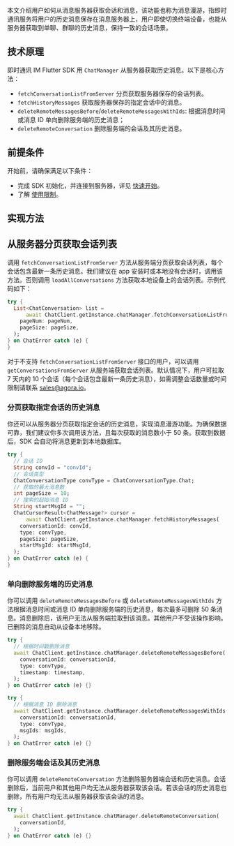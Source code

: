 本文介绍用户如何从消息服务器获取会话和消息，该功能也称为消息漫游，指即时通讯服务将用户的历史消息保存在消息服务器上，用户即使切换终端设备，也能从服务器获取到单聊、群聊的历史消息，保持一致的会话场景。

## 技术原理

即时通讯 IM Flutter SDK 用 `ChatManager` 从服务器获取历史消息。以下是核心方法：

- `fetchConversationListFromServer` 分页获取服务器保存的会话列表。
- `fetchHistoryMessages` 获取服务器保存的指定会话中的消息。
- `deleteRemoteMessagesBefore`/`deleteRemoteMessagesWithIds`: 根据消息时间或消息 ID 单向删除服务端的历史消息；
- `deleteRemoteConversation` 删除服务端的会话及其历史消息。

## 前提条件

开始前，请确保满足以下条件：

- 完成 SDK 初始化，并连接到服务器，详见 [快速开始](https://docs.agora.io/en/agora-chat/agora_chat_get_started_flutter?platform=Flutter)。
- 了解 [使用限制](https://docs.agora.io/en/agora-chat/agora_chat_limitation?platform=Flutter)。

## 实现方法

## 从服务器分页获取会话列表

调用 `fetchConversationListFromServer` 方法从服务端分页获取会话列表，每个会话包含最新一条历史消息。我们建议在 app 安装时或本地没有会话时，调用该方法。否则调用 `loadAllConversations` 方法获取本地设备上的会话列表。示例代码如下：

```dart
try {
  List<ChatConversation> list =
      await ChatClient.getInstance.chatManager.fetchConversationListFromServer(
    pageNum: pageNum,
    pageSize: pageSize,
  );
} on ChatError catch (e) {
}
```

对于不支持 `fetchConversationListFromServer` 接口的用户，可以调用 `getConversationsFromServer` 从服务端获取会话列表。默认情况下，用户可拉取 7 天内的 10 个会话（每个会话包含最新一条历史消息），如需调整会话数量或时间限制请联系 [sales@agora.io](mailto:sales@agora.io)。

### 分页获取指定会话的历史消息

你还可以从服务器分页获取指定会话的历史消息，实现消息漫游功能。为确保数据可靠，我们建议你多次调用该方法，且每次获取的消息数小于 50 条。获取到数据后，SDK 会自动将消息更新到本地数据库。

```dart
try {
  // 会话 ID
  String convId = "convId";
  // 会话类型
  ChatConversationType convType = ChatConversationType.Chat;
  // 获取的最大消息数
  int pageSize = 10;
  // 搜索的起始消息 ID
  String startMsgId = "";
  ChatCursorResult<ChatMessage?> cursor =
      await ChatClient.getInstance.chatManager.fetchHistoryMessages(
    conversationId: convId,
    type: convType,
    pageSize: pageSize,
    startMsgId: startMsgId,
  );
} on ChatError catch (e) {
}
```
### 单向删除服务端的历史消息

你可以调用 `deleteRemoteMessagesBefore` 或 `deleteRemoteMessagesWithIds` 方法根据消息时间或消息 ID 单向删除服务端的历史消息，每次最多可删除 50 条消息。消息删除后，该用户无法从服务端拉取到该消息。其他用户不受该操作影响。已删除的消息自动从设备本地移除。

```dart
try {
  // 根据时间戳删除消息
  await ChatClient.getInstance.chatManager.deleteRemoteMessagesBefore(
    conversationId: conversationId,
    type: convType,
    timestamp: timestamp,
  );
} on ChatError catch (e) {}

try {
  // 根据消息 ID 删除消息
  await ChatClient.getInstance.chatManager.deleteRemoteMessagesWithIds(
    conversationId: conversationId,
    type: convType,
    msgIds: msgIds,
  );
} on ChatError catch (e) {}
```

### 删除服务端会话及其历史消息

你可以调用 `deleteRemoteConversation` 方法删除服务器端会话和历史消息。会话删除后，当前用户和其他用户均无法从服务器获取该会话。若该会话的历史消息也删除，所有用户均无法从服务器获取该会话的消息。

```dart
try {
  await ChatClient.getInstance.chatManager.deleteRemoteConversation(
    conversationId,
  );
} on ChatError catch (e) {}
```
